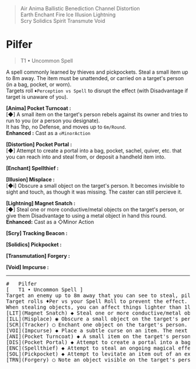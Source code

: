 
> Air Anima Ballistic Benediction Channel Distortion  
> Earth Enchant Fire Ice Illusion Lightning  
> Scry Solidics Spirit Transmute Void  

# Pilfer
> T1 • Uncommon Spell

A spell commonly learned by thieves and pickpockets. Steal a small item up to 8m away. The item must be unattended, or carried on a target's person (in a bag, pocket, or worn).  
Targets roll `♦Perception vs Spell` to disrupt the effect (with Disadvantage if target is unaware of you).  

**[Anima] Pocket Turncoat :**  
[◆] A small item on the target's person rebels against its owner and tries to run to you (or a person you designate).  
It has 1hp, no Defense, and moves up to `6m/Round`.  
**Enhanced :** Cast as a `◇MinorAction`

**[Distortion] Pocket Portal :**  
[◆] Attempt to create a portal into a bag, pocket, sachel, quiver, etc. that you can reach into and steal from, or deposit a handheld item into.

**[Enchant] Spellthief :**  

**[Illusion] Misplace :**  
[◆i] Obscure a small object on the target's person. It becomes invisible to sight and touch, as though it was missing. The caster can still percieve it.  

**[Lightning] Magnet Snatch :**  
[◆] Steal one or more conductive/metal objects on the target's person, or give them Disadvantage to using a metal object in hand this round.  
**Enhanced:** Cast as a ◇Minor Action

**[Scry] Tracking Beacon :**  

**[Solidics] Pickpocket :**  

**[Transmutation] Forgery :**  

**[Void] Impcurse :**  



<hr>
<pre>
#	Pilfer
[	T1 • Uncommon Spell	]
Target an enemy up to 8m away that you can see to steal, pilfer, or harass them.
Target rolls ♦Per vs your Spell Roll to prevent the effect. Target has DIS if Unaware of you.
When stealing objects, you can affect things lighter than 1lb (T1), 10lb (T2), or 30lb (T3)
[LIT](Magnet Snatch) ◆ Steal one or more conductive/metal objects on the target's person, or give them DIS on using a metal object in their hand this round. Tier+1: ◇MinorAction
[ILL](Misplace) ◉ Obscure a small object on the target's person. It becomes invisible to sight and touch, as though it was missing. The caster can still percieve it.
[SCR](Tracker) ◯ Enchant one object on the target's person. While concentrating, you can tell exactly where that object is. Tier+1: You can see/hear from that object while it is up to 10m away
[VOI](Impcurse) ◆ Place a subtle curse on an item. The next night, 1d6/Tier Imps will emerge from shadows near the item and attempt to steal it, along with several other items nearby. The imps are not beholden to you, and will not attempt to return the item to you.
[ANI](Pocket Turncoat) ◆ A small item on the target's person rebels against its owner and tries to run to you (or a person you designate). It has 1hp, no defenses, and moves up to 6m/Round. Tier+1: ◇MinorAction
[DIS](Pocket Portal) ◆ Attempt to create a portal into a bag, pocket, sachel, quiver, etc. that you can reach into and steal from, or deposit a handheld item into.
[ENC](Spellthief) ◆ Attempt to steal an ongoing magical effect (of equal or lower tier) from the target and transfer it onto yourself or an ally. The burden of concentration falls onto you.
[SOL](Pickpocket) ◆ Attempt to levitate an item out of an exposed pocket, bag, quiver, etc. It can't operate buttons/snaps/etc or exert force, but will otherwise fly to your hand.
[TRN](Forgery) ◯ Note an object visible on the target's person; you can later create a nearly perfect copy with adequate materials, or a convincing fascimilie out of random materials.
</pre>
